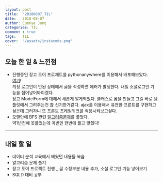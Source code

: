 ```yaml
---
layout: post
title:  "20180807_TIL"
date:   2018-08-07
author: EunHye Jung
categories: TIL
comment : true
tags:	TIL
cover:  "/assets/instacode.png"
---
```

   
## 오늘 한 일 & 느낀점  
* 진행중인 장고 토이 프로제트를 pythonanywhere를 이용해서 배포해보았다.  
  [여기](http://eunhyejung.pythonanywhere.com/)!  
  계정 로그인이 안된 상태에서 글을 작성하면 에러가 발생한다. 내일 소셜로그인 기능을 집어넣어봐야겠다.  
  장고 ModelForm에 대해서 새롭게 알게되었다. 클래스로 폼을 만들고 그걸 바로 템플릿에서 그려주는건 참 신기한거같다. ajax를 이용해서 유연한 프론트를 구현하고 싶은데 그러자니 또 프론트 프레임워크를 적용시켜보고싶다.  
* 오랜만에 BFS 관련 [알고리즘문제](https://www.acmicpc.net/problem/7569)를 풀었다.   
  약1년전에 못풀었는데 이번엔 한번에 풀고 맞췄다!   

  
- - -   
   
   
## 내일 할 일 

* 데이터 분석 교육에서 배웠던 내용들 복습
* 알고리즘 문제 풀기
* 장고 토이 프로젝트 진행 _ 글 수정부분 내용 추가, 소셜 로그인 기능 넣어보기 
* SQLD 대비 공부  
     
